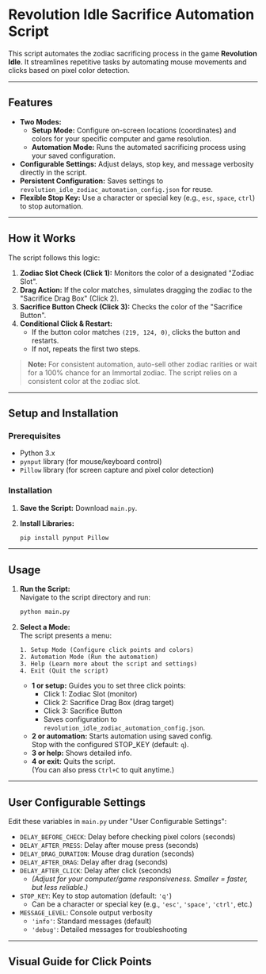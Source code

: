 # Revolution Idle Sacrifice Automation Script

This script automates the zodiac sacrificing process in the game **Revolution Idle**. It streamlines repetitive tasks by automating mouse movements and clicks based on pixel color detection.

---

## Features

- **Two Modes:**
  - **Setup Mode:** Configure on-screen locations (coordinates) and colors for your specific computer and game resolution.
  - **Automation Mode:** Runs the automated sacrificing process using your saved configuration.
- **Configurable Settings:** Adjust delays, stop key, and message verbosity directly in the script.
- **Persistent Configuration:** Saves settings to `revolution_idle_zodiac_automation_config.json` for reuse.
- **Flexible Stop Key:** Use a character or special key (e.g., `esc`, `space`, `ctrl`) to stop automation.

---

## How it Works

The script follows this logic:

1. **Zodiac Slot Check (Click 1):** Monitors the color of a designated "Zodiac Slot".
2. **Drag Action:** If the color matches, simulates dragging the zodiac to the "Sacrifice Drag Box" (Click 2).
3. **Sacrifice Button Check (Click 3):** Checks the color of the "Sacrifice Button".
4. **Conditional Click & Restart:**
   - If the button color matches `(219, 124, 0)`, clicks the button and restarts.
   - If not, repeats the first two steps.

> **Note:** For consistent automation, auto-sell other zodiac rarities or wait for a 100% chance for an Immortal zodiac. The script relies on a consistent color at the zodiac slot.

---

## Setup and Installation

### Prerequisites

- Python 3.x
- `pynput` library (for mouse/keyboard control)
- `Pillow` library (for screen capture and pixel color detection)

### Installation

1. **Save the Script:** Download `main.py`.
2. **Install Libraries:**  

   ```sh
   pip install pynput Pillow
   ```

---

## Usage

1. **Run the Script:**  
   Navigate to the script directory and run:

   ```sh
   python main.py
   ```

2. **Select a Mode:**  
   The script presents a menu:

   ```text
   1. Setup Mode (Configure click points and colors)
   2. Automation Mode (Run the automation)
   3. Help (Learn more about the script and settings)
   4. Exit (Quit the script)
   ```

   - **1 or setup:** Guides you to set three click points:
     - Click 1: Zodiac Slot (monitor)
     - Click 2: Sacrifice Drag Box (drag target)
     - Click 3: Sacrifice Button
     - Saves configuration to `revolution_idle_zodiac_automation_config.json`.
   - **2 or automation:** Starts automation using saved config.  
     Stop with the configured STOP_KEY (default: `q`).
   - **3 or help:** Shows detailed info.
   - **4 or exit:** Quits the script.  
     (You can also press `Ctrl+C` to quit anytime.)

---

## User Configurable Settings

Edit these variables in `main.py` under "User Configurable Settings":

- `DELAY_BEFORE_CHECK`: Delay before checking pixel colors (seconds)
- `DELAY_AFTER_PRESS`: Delay after mouse press (seconds)
- `DELAY_DRAG_DURATION`: Mouse drag duration (seconds)
- `DELAY_AFTER_DRAG`: Delay after drag (seconds)
- `DELAY_AFTER_CLICK`: Delay after click (seconds)
  - *(Adjust for your computer/game responsiveness. Smaller = faster, but less reliable.)*
- `STOP_KEY`: Key to stop automation (default: `'q'`)
  - Can be a character or special key (e.g., `'esc'`, `'space'`, `'ctrl'`, etc.)
- `MESSAGE_LEVEL`: Console output verbosity
  - `'info'`: Standard messages (default)
  - `'debug'`: Detailed messages for troubleshooting

---

## Visual Guide for Click Points

